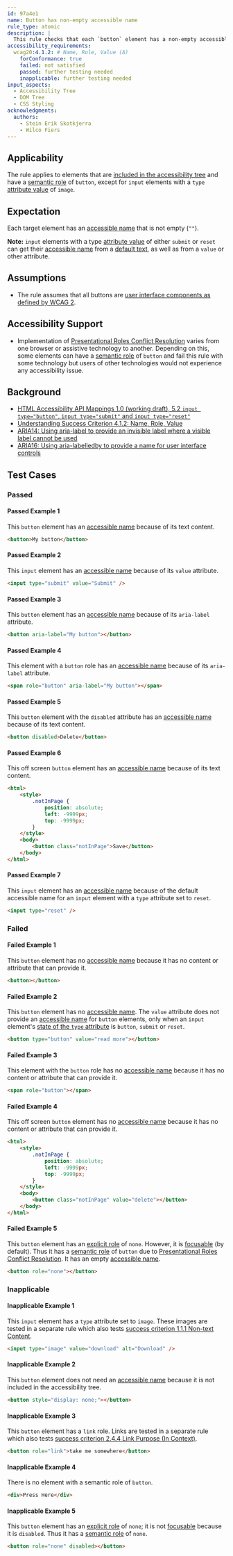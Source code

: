 ```yaml
---
id: 97a4e1
name: Button has non-empty accessible name
rule_type: atomic
description: |
  This rule checks that each `button` element has a non-empty accessible name.
accessibility_requirements:
  wcag20:4.1.2: # Name, Role, Value (A)
    forConformance: true
    failed: not satisfied
    passed: further testing needed
    inapplicable: further testing needed
input_aspects:
  - Accessibility Tree
  - DOM Tree
  - CSS Styling
acknowledgments:
  authors:
    - Stein Erik Skotkjerra
    - Wilco Fiers
---
```


## Applicability

The rule applies to elements that are [included in the accessibility tree][] and have a [semantic role](#semantic-role) of `button`, except for `input` elements with a `type` [attribute value] of `image`.

## Expectation

Each target element has an [accessible name][] that is not empty (`""`).

**Note:** `input` elements with a type [attribute value][] of either `submit` or `reset` can get their [accessible name][] from a [default text](https://www.w3.org/TR/html-aam/#input-type-button-input-type-submit-and-input-type-reset), as well as from a `value` or other attribute.

## Assumptions

- The rule assumes that all buttons are [user interface components as defined by WCAG 2](https://www.w3.org/TR/WCAG21/#dfn-user-interface-components).

## Accessibility Support

- Implementation of [Presentational Roles Conflict Resolution][] varies from one browser or assistive technology to another. Depending on this, some elements can have a [semantic role][] of `button` and fail this rule with some technology but users of other technologies would not experience any accessibility issue.

## Background

- [HTML Accessibility API Mappings 1.0 (working draft), 5.2 `input type="button"`, `input type="submit"` and `input type="reset"`](https://www.w3.org/TR/html-aam/#input-type-button-input-type-submit-and-input-type-reset)
- [Understanding Success Criterion 4.1.2: Name, Role, Value](https://www.w3.org/WAI/WCAG21/Understanding/name-role-value)
- [ARIA14: Using aria-label to provide an invisible label where a visible label cannot be used](https://www.w3.org/WAI/WCAG21/Techniques/aria/ARIA14)
- [ARIA16: Using aria-labelledby to provide a name for user interface controls](https://www.w3.org/WAI/WCAG21/Techniques/aria/ARIA16)

## Test Cases

### Passed

#### Passed Example 1

This `button` element has an [accessible name][] because of its text content.

```html
<button>My button</button>
```

#### Passed Example 2

This `input` element has an [accessible name][] because of its `value` attribute.

```html
<input type="submit" value="Submit" />
```

#### Passed Example 3

This `button` element has an [accessible name][] because of its `aria-label` attribute.

```html
<button aria-label="My button"></button>
```

#### Passed Example 4

This element with a `button` role has an [accessible name][] because of its `aria-label` attribute.

```html
<span role="button" aria-label="My button"></span>
```

#### Passed Example 5

This `button` element with the `disabled` attribute has an [accessible name][] because of its text content.

```html
<button disabled>Delete</button>
```

#### Passed Example 6

This off screen `button` element has an [accessible name][] because of its text content.

```html
<html>
	<style>
		.notInPage {
			position: absolute;
			left: -9999px;
			top: -9999px;
		}
	</style>
	<body>
		<button class="notInPage">Save</button>
	</body>
</html>
```

#### Passed Example 7

This `input` element has an [accessible name][] because of the default accessible name for an `input` element with a `type` attribute set to `reset`.

```html
<input type="reset" />
```

### Failed

#### Failed Example 1

This `button` element has no [accessible name][] because it has no content or attribute that can provide it.

```html
<button></button>
```

#### Failed Example 2

This `button` element has no [accessible name][]. The `value` attribute does not provide an [accessible name][] for `button` elements, only when an `input` element's [state of the `type` attribute](https://html.spec.whatwg.org/multipage/input.html#states-of-the-type-attribute) is `button`, `submit` or `reset`.

```html
<button type="button" value="read more"></button>
```

#### Failed Example 3

This element with the `button` role has no [accessible name][] because it has no content or attribute that can provide it.

```html
<span role="button"></span>
```

#### Failed Example 4

This off screen `button` element has no [accessible name][] because it has no content or attribute that can provide it.

```html
<html>
	<style>
		.notInPage {
			position: absolute;
			left: -9999px;
			top: -9999px;
		}
	</style>
	<body>
		<button class="notInPage" value="delete"></button>
	</body>
</html>
```

#### Failed Example 5

This `button` element has an [explicit role][] of `none`. However, it is [focusable][] (by default). Thus it has a [semantic role][] of `button` due to [Presentational Roles Conflict Resolution][]. It has an empty [accessible name][].

```html
<button role="none"></button>
```

### Inapplicable

#### Inapplicable Example 1

This `input` element has a `type` attribute set to `image`. These images are tested in a separate rule which also tests [success criterion 1.1.1 Non-text Content](https://www.w3.org/TR/WCAG21/#non-text-content).

```html
<input type="image" value="download" alt="Download" />
```

#### Inapplicable Example 2

This `button` element does not need an [accessible name][] because it is not included in the accessibility tree.

```html
<button style="display: none;"></button>
```

#### Inapplicable Example 3

This `button` element has a `link` role. Links are tested in a separate rule which also tests [success criterion 2.4.4 Link Purpose (In Context)](https://www.w3.org/TR/WCAG21/#link-purpose-in-context).

```html
<button role="link">take me somewhere</button>
```

#### Inapplicable Example 4

There is no element with a semantic role of `button`.

```html
<div>Press Here</div>
```

#### Inapplicable Example 5

This `button` element has an [explicit role][] of `none`; it is not [focusable][] because it is `disabled`. Thus it has a [semantic role][] of `none`.

```html
<button role="none" disabled></button>
```

[accessible name]: #accessible-name 'Definition of accessible name'
[attribute value]: #attribute-value 'Definition of Attribute Value'
[explicit role]: #explicit-role 'Definition of explicit role'
[focusable]: #focusable 'Definition of focusable'
[included in the accessibility tree]: #included-in-the-accessibility-tree 'Definition of included in the accessibility tree'
[presentational roles conflict resolution]: https://www.w3.org/TR/wai-aria-1.1/#conflict_resolution_presentation_none 'Presentational Roles Conflict Resolution'
[semantic role]: #semantic-role 'Definition of Semantic Role'
